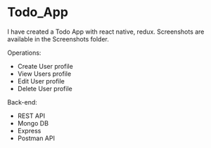 # Todo_App
 
I have created a Todo App with react native, redux. 
Screenshots are available in the Screenshots folder.

Operations:
* Create User profile
* View Users profile
* Edit User profile
* Delete User profile

Back-end:
* REST API
* Mongo DB
* Express
* Postman API
